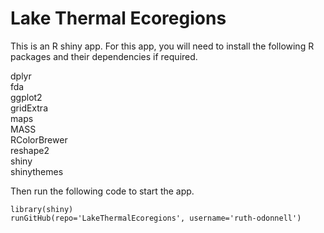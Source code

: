 # Lake Thermal Ecoregions

This is an R shiny app. For this app, you will need to install the following R packages and their dependencies if required. 

dplyr\
fda\
ggplot2\
gridExtra\
maps\
MASS\
RColorBrewer\
reshape2\
shiny\
shinythemes

Then run the following code to start the app.

```
library(shiny)
runGitHub(repo='LakeThermalEcoregions', username='ruth-odonnell') 
```
